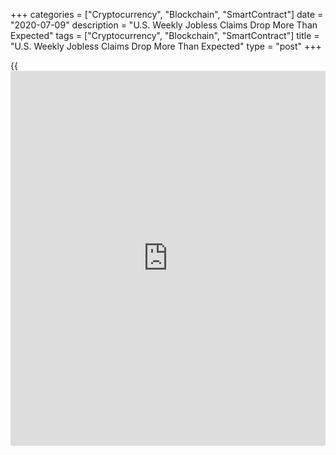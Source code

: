 +++
categories = ["Cryptocurrency", "Blockchain", "SmartContract"]
date = "2020-07-09"
description = "U.S. Weekly Jobless Claims Drop More Than Expected"
tags = ["Cryptocurrency", "Blockchain", "SmartContract"]
title = "U.S. Weekly Jobless Claims Drop More Than Expected"
type = "post"
+++

{{<iframe id="large-banner" src="https://www.bounty.group/#slide=16.0" width="100%" height="600" scrolling="no" style="border: 0px solid rgb(216, 221, 230); border-radius: 3px;">}}

First-time claims for U.S. unemployment benefits declined by more than
anticipated in the week ended July 4th, according to a report released
by the Labor Department on Thursday.

The report said initial jobless claims tumbled to 1.314 million, a
decrease of 99,000 from the previous week's revised level of 1.413
million.

Economists had expected jobless claims to slump to 1.375 million from
the 1.427 million originally reported for the previous week.

The Labor Department said the less volatile four-week moving average
also fell to 1,437,250, a decrease of 63,000 from the previous week's
revised average of 1,500,250.

Continuing claims, a reading on the number of people receiving ongoing
unemployment assistance, also plunged by 698,000 to 18.062 million in
the week ended June 27th.

The four-week moving average of continuing claims dropped to 19,085,500,
a decrease of 636,000 from the previous week's revised average of
19,721,500.

Last Thursday, the Labor Department released a separate report showing
another record spike in employment in the month of June.

The report said non-farm payroll employment skyrocketed by 4.8 million
jobs in June after soaring by an upwardly revised 2.7 million jobs in
May.

Economists had expected employment to surge up by about 3.0 million jobs
compared to the spike of 2.5 million jobs originally reported for the
previous month.

For comments and feedback [contact](https://www.playgroundfx.com/contact/): editorial@rtt[news](https://www.letsplayfx.com/blog/forex-news-website/).com

[Forex News][1]

   1. www.rtt[news](https://www.letsplayfx.com/blog/forex-news-website/).com/Content/Forex.aspx